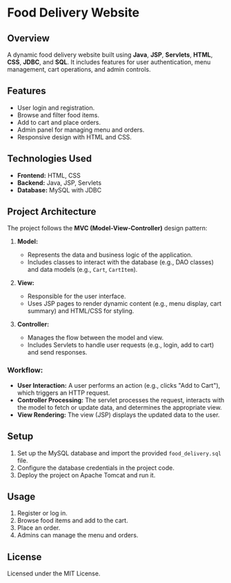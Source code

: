 # Food Delivery Website

## Overview
A dynamic food delivery website built using **Java**, **JSP**, **Servlets**, **HTML**, **CSS**, **JDBC**, and **SQL**. It includes features for user authentication, menu management, cart operations, and admin controls.

## Features
- User login and registration.
- Browse and filter food items.
- Add to cart and place orders.
- Admin panel for managing menu and orders.
- Responsive design with HTML and CSS.

## Technologies Used
- **Frontend:** HTML, CSS
- **Backend:** Java, JSP, Servlets
- **Database:** MySQL with JDBC

## Project Architecture
The project follows the **MVC (Model-View-Controller)** design pattern:

1. **Model:**
   - Represents the data and business logic of the application.
   - Includes classes to interact with the database (e.g., DAO classes) and data models (e.g., `Cart`, `CartItem`).

2. **View:**
   - Responsible for the user interface.
   - Uses JSP pages to render dynamic content (e.g., menu display, cart summary) and HTML/CSS for styling.

3. **Controller:**
   - Manages the flow between the model and view.
   - Includes Servlets to handle user requests (e.g., login, add to cart) and send responses.

### Workflow:
- **User Interaction:** A user performs an action (e.g., clicks "Add to Cart"), which triggers an HTTP request.
- **Controller Processing:** The servlet processes the request, interacts with the model to fetch or update data, and determines the appropriate view.
- **View Rendering:** The view (JSP) displays the updated data to the user.

## Setup
1. Set up the MySQL database and import the provided `food_delivery.sql` file.
2. Configure the database credentials in the project code.
3. Deploy the project on Apache Tomcat and run it.

## Usage
1. Register or log in.
2. Browse food items and add to the cart.
3. Place an order.
4. Admins can manage the menu and orders.

## License
Licensed under the MIT License.
